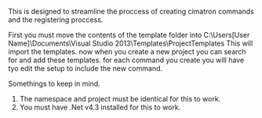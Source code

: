 This is designed to streamline the proccess of creating cimatron commands and the registering proccess.

First you must move the contents of the template folder into C:\Users\[User Name]\Documents\Visual Studio 2013\Templates\ProjectTemplates
This will import the templates. now when you create a new project you can search for and add these templates.
for each command you create you will have tyo edit the setup to include the new command.


Somethings to keep in mind.
1. The namespace and project must be identical for this to work.
2. You must have .Net v4.3 installed for this to work.
